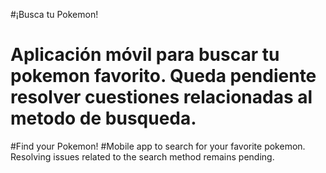 #¡Busca tu Pokemon!
# Aplicación móvil para buscar tu pokemon favorito. Queda pendiente resolver cuestiones relacionadas al metodo de busqueda.

#Find your Pokemon!
#Mobile app to search for your favorite pokemon. Resolving issues related to the search method remains pending.
